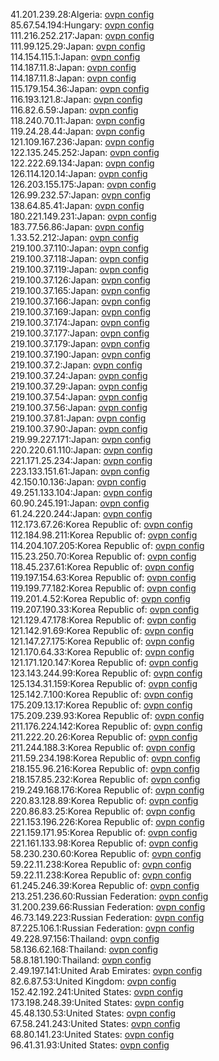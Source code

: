 41.201.239.28:Algeria: [ovpn config](vpn/41_201_239_28.ovpn)  
85.67.54.194:Hungary: [ovpn config](vpn/85_67_54_194.ovpn)  
111.216.252.217:Japan: [ovpn config](vpn/111_216_252_217.ovpn)  
111.99.125.29:Japan: [ovpn config](vpn/111_99_125_29.ovpn)  
114.154.115.1:Japan: [ovpn config](vpn/114_154_115_1.ovpn)  
114.187.11.8:Japan: [ovpn config](vpn/114_187_11_8.ovpn)  
114.187.11.8:Japan: [ovpn config](vpn/114_187_11_8.ovpn)  
115.179.154.36:Japan: [ovpn config](vpn/115_179_154_36.ovpn)  
116.193.121.8:Japan: [ovpn config](vpn/116_193_121_8.ovpn)  
116.82.6.59:Japan: [ovpn config](vpn/116_82_6_59.ovpn)  
118.240.70.11:Japan: [ovpn config](vpn/118_240_70_11.ovpn)  
119.24.28.44:Japan: [ovpn config](vpn/119_24_28_44.ovpn)  
121.109.167.236:Japan: [ovpn config](vpn/121_109_167_236.ovpn)  
122.135.245.252:Japan: [ovpn config](vpn/122_135_245_252.ovpn)  
122.222.69.134:Japan: [ovpn config](vpn/122_222_69_134.ovpn)  
126.114.120.14:Japan: [ovpn config](vpn/126_114_120_14.ovpn)  
126.203.155.175:Japan: [ovpn config](vpn/126_203_155_175.ovpn)  
126.99.232.57:Japan: [ovpn config](vpn/126_99_232_57.ovpn)  
138.64.85.41:Japan: [ovpn config](vpn/138_64_85_41.ovpn)  
180.221.149.231:Japan: [ovpn config](vpn/180_221_149_231.ovpn)  
183.77.56.86:Japan: [ovpn config](vpn/183_77_56_86.ovpn)  
1.33.52.212:Japan: [ovpn config](vpn/1_33_52_212.ovpn)  
219.100.37.110:Japan: [ovpn config](vpn/219_100_37_110.ovpn)  
219.100.37.118:Japan: [ovpn config](vpn/219_100_37_118.ovpn)  
219.100.37.119:Japan: [ovpn config](vpn/219_100_37_119.ovpn)  
219.100.37.126:Japan: [ovpn config](vpn/219_100_37_126.ovpn)  
219.100.37.165:Japan: [ovpn config](vpn/219_100_37_165.ovpn)  
219.100.37.166:Japan: [ovpn config](vpn/219_100_37_166.ovpn)  
219.100.37.169:Japan: [ovpn config](vpn/219_100_37_169.ovpn)  
219.100.37.174:Japan: [ovpn config](vpn/219_100_37_174.ovpn)  
219.100.37.177:Japan: [ovpn config](vpn/219_100_37_177.ovpn)  
219.100.37.179:Japan: [ovpn config](vpn/219_100_37_179.ovpn)  
219.100.37.190:Japan: [ovpn config](vpn/219_100_37_190.ovpn)  
219.100.37.2:Japan: [ovpn config](vpn/219_100_37_2.ovpn)  
219.100.37.24:Japan: [ovpn config](vpn/219_100_37_24.ovpn)  
219.100.37.29:Japan: [ovpn config](vpn/219_100_37_29.ovpn)  
219.100.37.54:Japan: [ovpn config](vpn/219_100_37_54.ovpn)  
219.100.37.56:Japan: [ovpn config](vpn/219_100_37_56.ovpn)  
219.100.37.81:Japan: [ovpn config](vpn/219_100_37_81.ovpn)  
219.100.37.90:Japan: [ovpn config](vpn/219_100_37_90.ovpn)  
219.99.227.171:Japan: [ovpn config](vpn/219_99_227_171.ovpn)  
220.220.61.110:Japan: [ovpn config](vpn/220_220_61_110.ovpn)  
221.171.25.234:Japan: [ovpn config](vpn/221_171_25_234.ovpn)  
223.133.151.61:Japan: [ovpn config](vpn/223_133_151_61.ovpn)  
42.150.10.136:Japan: [ovpn config](vpn/42_150_10_136.ovpn)  
49.251.133.104:Japan: [ovpn config](vpn/49_251_133_104.ovpn)  
60.90.245.191:Japan: [ovpn config](vpn/60_90_245_191.ovpn)  
61.24.220.244:Japan: [ovpn config](vpn/61_24_220_244.ovpn)  
112.173.67.26:Korea Republic of: [ovpn config](vpn/112_173_67_26.ovpn)  
112.184.98.211:Korea Republic of: [ovpn config](vpn/112_184_98_211.ovpn)  
114.204.107.205:Korea Republic of: [ovpn config](vpn/114_204_107_205.ovpn)  
115.23.250.70:Korea Republic of: [ovpn config](vpn/115_23_250_70.ovpn)  
118.45.237.61:Korea Republic of: [ovpn config](vpn/118_45_237_61.ovpn)  
119.197.154.63:Korea Republic of: [ovpn config](vpn/119_197_154_63.ovpn)  
119.199.77.182:Korea Republic of: [ovpn config](vpn/119_199_77_182.ovpn)  
119.201.4.52:Korea Republic of: [ovpn config](vpn/119_201_4_52.ovpn)  
119.207.190.33:Korea Republic of: [ovpn config](vpn/119_207_190_33.ovpn)  
121.129.47.178:Korea Republic of: [ovpn config](vpn/121_129_47_178.ovpn)  
121.142.91.69:Korea Republic of: [ovpn config](vpn/121_142_91_69.ovpn)  
121.147.27.175:Korea Republic of: [ovpn config](vpn/121_147_27_175.ovpn)  
121.170.64.33:Korea Republic of: [ovpn config](vpn/121_170_64_33.ovpn)  
121.171.120.147:Korea Republic of: [ovpn config](vpn/121_171_120_147.ovpn)  
123.143.244.99:Korea Republic of: [ovpn config](vpn/123_143_244_99.ovpn)  
125.134.31.159:Korea Republic of: [ovpn config](vpn/125_134_31_159.ovpn)  
125.142.7.100:Korea Republic of: [ovpn config](vpn/125_142_7_100.ovpn)  
175.209.13.17:Korea Republic of: [ovpn config](vpn/175_209_13_17.ovpn)  
175.209.239.93:Korea Republic of: [ovpn config](vpn/175_209_239_93.ovpn)  
211.176.224.142:Korea Republic of: [ovpn config](vpn/211_176_224_142.ovpn)  
211.222.20.26:Korea Republic of: [ovpn config](vpn/211_222_20_26.ovpn)  
211.244.188.3:Korea Republic of: [ovpn config](vpn/211_244_188_3.ovpn)  
211.59.234.198:Korea Republic of: [ovpn config](vpn/211_59_234_198.ovpn)  
218.155.96.216:Korea Republic of: [ovpn config](vpn/218_155_96_216.ovpn)  
218.157.85.232:Korea Republic of: [ovpn config](vpn/218_157_85_232.ovpn)  
219.249.168.176:Korea Republic of: [ovpn config](vpn/219_249_168_176.ovpn)  
220.83.128.89:Korea Republic of: [ovpn config](vpn/220_83_128_89.ovpn)  
220.86.83.25:Korea Republic of: [ovpn config](vpn/220_86_83_25.ovpn)  
221.153.196.226:Korea Republic of: [ovpn config](vpn/221_153_196_226.ovpn)  
221.159.171.95:Korea Republic of: [ovpn config](vpn/221_159_171_95.ovpn)  
221.161.133.98:Korea Republic of: [ovpn config](vpn/221_161_133_98.ovpn)  
58.230.230.60:Korea Republic of: [ovpn config](vpn/58_230_230_60.ovpn)  
59.22.11.238:Korea Republic of: [ovpn config](vpn/59_22_11_238.ovpn)  
59.22.11.238:Korea Republic of: [ovpn config](vpn/59_22_11_238.ovpn)  
61.245.246.39:Korea Republic of: [ovpn config](vpn/61_245_246_39.ovpn)  
213.251.236.60:Russian Federation: [ovpn config](vpn/213_251_236_60.ovpn)  
31.200.239.66:Russian Federation: [ovpn config](vpn/31_200_239_66.ovpn)  
46.73.149.223:Russian Federation: [ovpn config](vpn/46_73_149_223.ovpn)  
87.225.106.1:Russian Federation: [ovpn config](vpn/87_225_106_1.ovpn)  
49.228.97.156:Thailand: [ovpn config](vpn/49_228_97_156.ovpn)  
58.136.62.168:Thailand: [ovpn config](vpn/58_136_62_168.ovpn)  
58.8.181.190:Thailand: [ovpn config](vpn/58_8_181_190.ovpn)  
2.49.197.141:United Arab Emirates: [ovpn config](vpn/2_49_197_141.ovpn)  
82.6.87.53:United Kingdom: [ovpn config](vpn/82_6_87_53.ovpn)  
152.42.192.241:United States: [ovpn config](vpn/152_42_192_241.ovpn)  
173.198.248.39:United States: [ovpn config](vpn/173_198_248_39.ovpn)  
45.48.130.53:United States: [ovpn config](vpn/45_48_130_53.ovpn)  
67.58.241.243:United States: [ovpn config](vpn/67_58_241_243.ovpn)  
68.80.141.23:United States: [ovpn config](vpn/68_80_141_23.ovpn)  
96.41.31.93:United States: [ovpn config](vpn/96_41_31_93.ovpn)  
